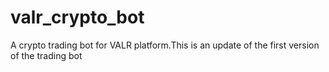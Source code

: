 # valr_crypto_bot
A crypto trading bot for VALR platform.This is an update of the first version of the trading bot
